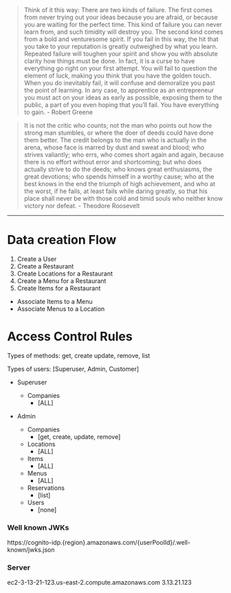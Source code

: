 >Think of it this way: There are two kinds of failure. The first comes from never trying out your ideas because you are afraid, or because you are waiting for the perfect time. This kind of failure you can never learn from, and such timidity will destroy you. The second kind comes from a bold and venturesome spirit. If you fail in this way, the hit that you take to your reputation is greatly outweighed by what you learn. Repeated failure will toughen your spirit and show you with absolute clarity how things must be done. In fact, it is a curse to have everything go right on your first attempt. You will fail to question the element of luck, making you think that you have the golden touch. When you do inevitably fail, it will confuse and demoralize you past the point of learning. In any case, to apprentice as an entrepreneur you must act on your ideas as early as possible, exposing them to the public, a part of you even hoping that you’ll fail. You have everything to gain. - Robert Greene

>It is not the critic who counts; not the man who points out how the strong man stumbles, or where the doer of deeds could have done them better. The credit belongs to the man who is actually in the arena, whose face is marred by dust and sweat and blood; who strives valiantly; who errs, who comes short again and again, because there is no effort without error and shortcoming; but who does actually strive to do the deeds; who knows great enthusiasms, the great devotions; who spends himself in a worthy cause; who at the best knows in the end the triumph of high achievement, and who at the worst, if he fails, at least fails while daring greatly, so that his place shall never be with those cold and timid souls who neither know victory nor defeat. - Theodore Roosevelt

---
# Data creation Flow

1. Create a User
2. Create a Restaurant
3. Create Locations for a Restaurant
4. Create a Menu for a Restaurant
5. Create Items for a Restaurant

- Associate Items to a Menu
- Associate Menus to a Location

# Access Control Rules

Types of methods: get, create update, remove, list

Types of users: [Superuser, Admin, Customer]

- Superuser
  - Companies
    - [ALL]

- Admin 
  - Companies
    - [get, create, update, remove]
  - Locations
    - [ALL]
  - Items
    - [ALL]
  - Menus
    - [ALL]
  - Reservations
    - [list]
  - Users
    - [none]

### Well known JWKs
https://cognito-idp.{region}.amazonaws.com/{userPoolId}/.well-known/jwks.json

### Server
ec2-3-13-21-123.us-east-2.compute.amazonaws.com
3.13.21.123